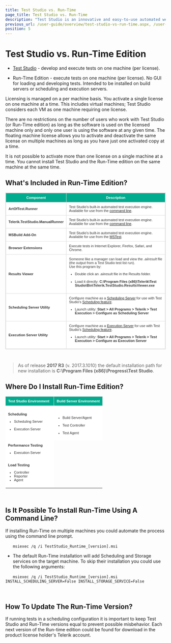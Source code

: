 ```yaml
---
title: Test Studio vs. Run-Time
page_title: Test Studio vs. Run-Time
description: "Test Studio is an innovative and easy-to-use automated web, WPF and load testing solution. Test Studio tests support essential technologies like ASP.NET AJAX, Silverlight, PHP and MVC. HTML5, Testing framework, functional testing, performance testing, load testing, exploratory testing, manual testing."
previous_url: /user-guide/overview/test-studio-vs-run-time.aspx, /user-guide/overview/test-studio-vs-run-time, /general-information/test-studi-run-time
position: 5
---
```

<style>
table.docs {
font-family: verdana,arial,sans-serif;
font-size:11px;
color:#333333;
border: 1px solid #dbdbdb;
border-collapse: collapse;
}
table.docs th {
color:#fff;
background-color:#00ab8e;
border: 1px solid #dbdbdb;
padding: 8px;
}
table.docs tr {
background-color:#ffffff;
}
table.docs td {
border: 1px solid #dbdbdb;
padding: 8px;
}

</style>

# Test Studio vs. Run-Time Edition

* <a href="http://www.telerik.com/teststudio" target="_blank">Test Studio</a> - develop and execute tests on one machine (per license).

* Run-Time Edition - execute tests on one machine (per license). No GUI for loading and developing tests. Intended to be installed on build servers or scheduling and execution servers.

Licensing is managed on a per machine basis. You activate a single license on one machine at a time. This includes virtual machines; Test Studio considers each VM as one machine requiring one license.

There are no restrictions on the number of users who work with Test Studio (or Run-Time edition) as long as the software is used on the licensed machine only and only one user is using the software at any given time. The floating machine license allows you to activate and deactivate the same license on multiple machines as long as you have just one activated copy at a time.

It is not possible to activate more than one license on a single machine at a time. You cannot install Test Studio and the Run-Time edition on the same machine at the same time.

## What's Included in Run-Time Edition?

<table class="docs">
<tr>
	<th>Component</th><th>Description</th>
</tr>
<tr>
	<td><b>ArtOfTest.Runner</b></td><td>Test Studio's built-in automated test execution engine. Available for use from the <a href="/features/test-runners/artoftest-runner" target="_blank">command line</a>.</td>
</tr>
<tr>
	<td><b>Telerik.TestStudio.ManualRunner</b></td><td>Test Studio's built-in automated test execution engine. Available for use from the <a href="/features/test-runners/artoftest-runner" target="_blank">command line</a>.</td>
</tr>
<tr>
	<td><b>MSBuild Add-On</b></td><td>Test Studio's built-in automated test execution engine. Available for use from the <a href="/features/test-runners/mstest" target="_blank">MSTest</a>.</td>
</tr>
<tr>
	<td><b>Browser Extensions</b></td><td>Execute tests in Internet Explorer, Firefox, Safari, and Chrome.</td>
</tr>
<tr>
	<td><b>Results Viewer</b></td><td>Someone like a manager can load and view the <i>.aiiresult</i> file (the output from a Test Studio test list run).</br> Use this program by:<br/>
	<ul>
    <li>Double click an .aiiresult file in the Results folder.</li></br>
    <li>Load it directly: <b>C:\Program Files (x86)\Telerik\Test Studio\Bin\Telerik.TestStudio.ResultsViewer.exe</b></li> 
	</ul>
</td>
</tr>
<tr>
	<td><b>Scheduling Server Utility</b></td><td>Configure machine as a <a href="/features/scheduling-test-runs/create-scheduling-server" target="_blank">Scheduling Server</a> for use with Test Studio's <a href="/features/scheduling-test-runs/overview" target="_blank">Scheduling feature</a>.<br/> 
	<ul>
    <li>Launch utility: <b>Start > All Programs > Telerik > Test Execution > Configure as Scheduling Server</b></li></td>
	</ul>
</tr>
<tr>
	<td><b>Execution Server Utility</b></td><td>Configure machine as a <a href="/features/scheduling-test-runs/create-execution-server" target="_blank">Execution Server</a> for use with Test Studio's <a href="/features/scheduling-test-runs/overview" target="_blank">Scheduling feature</a>. <br/>
	<ul>
    <li>Launch utility: <b>Start > All Programs > Telerik > Test Execution > Configure as Execution Server</b></li>
	</ul>
</td>
</tr>
</table>

<br>

> As of release **2017 R3** (v. 2017.3.1010) the default installation path for new installation is **C:\Program Files (x86)\Progress\Test Studio**.

## Where Do I Install Run-Time Edition?


<style>
table.docs1 {
	font-family: verdana,arial,sans-serif;
	font-size:11px;
	color:#333333;
	border-collapse: collapse;
	border:none;
}
table.docs1 th {
	color:#fff;
	background-color:#00ab8e;
	border-width: 1px;
	padding: 8px;
	border-style: solid;
	border-color: #dbdbdb;
}
table.docs1 tr {
	background-color:#ffffff;
	border:none;
}
table.docs1 td {
	border:none;
	padding: 8px;
	
}
</style>
<table class="docs1">
<tr>
	<th>Test Studio Environment &nbsp;</th><th>Build Server Environment</th>
</tr>
<tr>
	<td><b>Scheduling</b>
	<ul>
	<li>Scheduling Server</li></br>
	<li>Execution Server</li>
	</ul>
	</td>     
	<td>
	<ul>
	</br>
	<li>Build Server/Agent</li></br>
	<li>Test Controller</li></br>
	<li>Test Agent</li>
	</ul>
	</td>
</tr>
<tr>
	<td><b>Performance Testing</b> </br>
	<ul>
	<li>Execution Server</li>
	</ul>
	</td>
</tr>
<tr>
	<td><b>Load Testing</b> </br>
	<ul>
	<li>Controller</li>
	<li>Reporter</li>
	<li>Agent</li>
	</td>
</tr>
</table>

<br>

## Is It Possible To Install Run-Time Using A Command Line? 

If installing Run-Time on multiple machines you could automate the process using the command line prompt.

&nbsp; &nbsp; &nbsp; `msiexec /q /i TestStudio_Runtime_[version].msi`

* The default Run-Time installation will add Scheduling and Storage services on the target machine. To skip their installation you could use the following arguments:

&nbsp; &nbsp; &nbsp; `msiexec /q /i TestStudio_Runtime_[version].msi INSTALL_SCHEDULING_SERVER=False INSTALL_STORAGE_SERVICE=False`

<br>

## How To Update The Run-Time Version?

If running tests in a scheduling configuration it is important to keep Test Studio and Run-Time versions equal to prevent possible misbehavior. Each next version of the Run-time edition could be found for download in the product license holder's Telerik account.